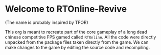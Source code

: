#  Welcome to RTOnline-Revive

(The name is probably inspired by TFOR)

This org is meant to recreate part of the core gameplay of a long dead chinese competitive FPS gamed called `RTOnline`. All the code were directly unpacked from the package files taken directly from the game. We can make changes to the game by editing the source code and recompiling.
